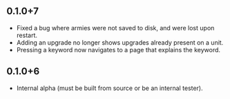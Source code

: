 ## 0.1.0+7

* Fixed a bug where armies were not saved to disk, and were lost upon restart.
* Adding an upgrade no longer shows upgrades already present on a unit.
* Pressing a keyword now navigates to a page that explains the keyword.

## 0.1.0+6

* Internal alpha (must be built from source or be an internal tester).

